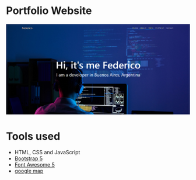 # Portfolio Website

![Image text](https://github.com/fedeshirolamy/Portfolio/blob/main/png/home.png)

# Tools used

- HTML, CSS and JavaScript
- [Bootstrap 5](https://getbootstrap.com/docs/5.0/getting-started/introduction/)
- [Font Awesome 5](https://fontawesome.com/)
- [google map](https://www.embed-map.com/)
